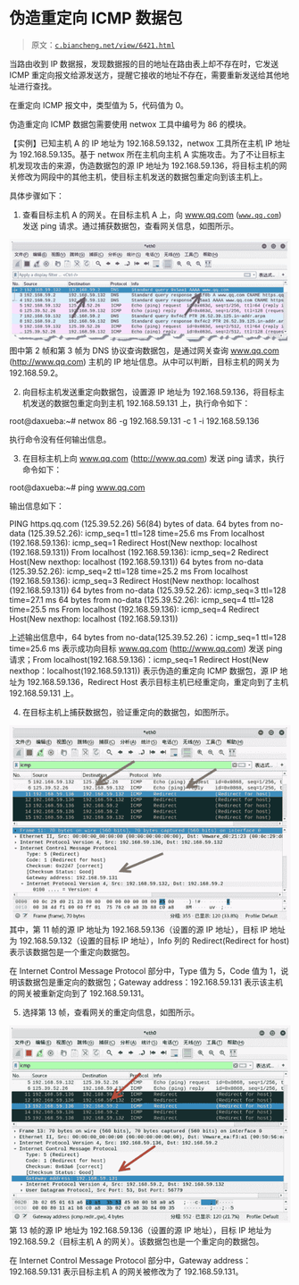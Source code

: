 # 伪造重定向 ICMP 数据包

> 原文：[`c.biancheng.net/view/6421.html`](http://c.biancheng.net/view/6421.html)

当路由收到 IP 数据报，发现数据报的目的地址在路由表上却不存在时，它发送 ICMP 重定向报文给源发送方，提醒它接收的地址不存在，需要重新发送给其他地址进行查找。

在重定向 ICMP 报文中，类型值为 5，代码值为 0。

伪造重定向 ICMP 数据包需要使用 netwox 工具中编号为 86 的模块。

【实例】已知主机 A 的 IP 地址为 192.168.59.132，netwox 工具所在主机 IP 地址为 192.168.59.135。基于 netwox 所在主机向主机 A 实施攻击。为了不让目标主机发现攻击的来源，伪造数据包的源 IP 地址为 192.168.59.136，将目标主机的网关修改为网段中的其他主机，使目标主机发送的数据包重定向到该主机上。

具体步骤如下：

1) 查看目标主机 A 的网关。在目标主机 A 上，向 www.qq.com ([`www.qq.com`](http://www.qq.com)) 发送 ping 请求。通过捕获数据包，查看网关信息，如图所示。

![](img/4212e33fb459241fb9c7727c2e93182e.png)图中第 2 帧和第 3 帧为 DNS 协议查询数据包，是通过网关查询 www.qq.com (http://www.qq.com) 主机的 IP 地址信息。从中可以判断，目标主机的网关为 192.168.59.2。

2) 向目标主机发送重定向数据包，设置源 IP 地址为 192.168.59.136，将目标主机发送的数据包重定向到主机 192.168.59.131 上，执行命令如下：

root@daxueba:~# netwox 86 -g 192.168.59.131 -c 1 -i 192.168.59.136

执行命令没有任何输出信息。

3) 在目标主机上向 www.qq.com (http://www.qq.com) 发送 ping 请求，执行命令如下：

root@daxueba:~# ping www.qq.com

输出信息如下：

PING https.qq.com (125.39.52.26) 56(84) bytes of data.
64 bytes from no-data (125.39.52.26): icmp_seq=1 ttl=128 time=25.6 ms
From localhost (192.168.59.136): icmp_seq=1 Redirect Host(New nexthop:
localhost (192.168.59.131))
From localhost (192.168.59.136): icmp_seq=2 Redirect Host(New nexthop:
localhost (192.168.59.131))
64 bytes from no-data (125.39.52.26): icmp_seq=2 ttl=128 time=25.2 ms
From localhost (192.168.59.136): icmp_seq=3 Redirect Host(New nexthop:
localhost (192.168.59.131))
64 bytes from no-data (125.39.52.26): icmp_seq=3 ttl=128 time=27.1 ms
64 bytes from no-data (125.39.52.26): icmp_seq=4 ttl=128 time=25.5 ms
From localhost (192.168.59.136): icmp_seq=4 Redirect Host(New nexthop:
localhost (192.168.59.131))

上述输出信息中，64 bytes from no-data(125.39.52.26)：icmp_seq=1 ttl=128 time=25.6 ms 表示成功向目标 www.qq.com (http://www.qq.com) 发送 ping 请求；From localhost(192.168.59.136)：icmp_seq=1 Redirect Host(New nexthop：localhost(192.168.59.131)) 表示伪造的重定向 ICMP 数据包，源 IP 地址为 192.168.59.136，Redirect Host 表示目标主机已经重定向，重定向到了主机 192.168.59.131 上。

4) 在目标主机上捕获数据包，验证重定向的数据包，如图所示。

![](img/1996a392d7ea935374ad074e6eac6984.png)其中，第 11 帧的源 IP 地址为 192.168.59.136（设置的源 IP 地址），目标 IP 地址为 192.168.59.132（设置的目标 IP 地址），Info 列的 Redirect(Redirect for host) 表示该数据包是一个重定向数据包。

在 Internet Control Message Protocol 部分中，Type 值为 5，Code 值为 1，说明该数据包是重定向的数据包；Gateway address：192.168.59.131 表示该主机的网关被重新定向到了 192.168.59.131。

5) 选择第 13 帧，查看网关的重定向信息，如图所示。

![](img/3c1b85e373fac23ffaaeb2d3e130a443.png)第 13 帧的源 IP 地址为 192.168.59.136（设置的源 IP 地址），目标 IP 地址为 192.168.59.2（目标主机 A 的网关）。该数据包也是一个重定向的数据包。

在 Internet Control Message Protocol 部分中，Gateway address：192.168.59.131 表示目标主机 A 的网关被修改为了 192.168.59.131。